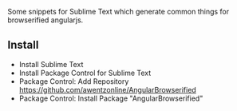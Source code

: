 Some snippets for Sublime Text which generate common things for browserified angularjs.

Install
-------
 * Install Sublime Text
 * Install Package Control for Sublime Text
 * Package Control: Add Repository https://github.com/awentzonline/AngularBrowserified
 * Package Control: Install Package "AngularBrowserified"
